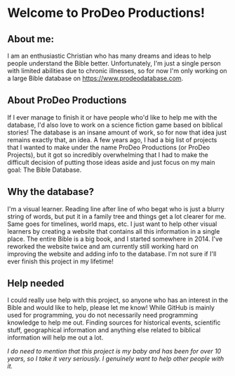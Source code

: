 # Welcome to ProDeo Productions!

## About me:
I am an enthusiastic Christian who has many dreams and ideas to help people understand the Bible better. Unfortunately, I'm just a single person with limited abilities due to chronic illnesses, so for now I'm only working on a large Bible database on https://www.prodeodatabase.com. 

## About ProDeo Productions
If I ever manage to finish it or have people who'd like to help me with the database, I'd also love to work on a science fiction game based on biblical stories! The database is an insane amount of work, so for now that idea just remains exactly that, an idea. A few years ago, I had a big list of projects that I wanted to make under the name ProDeo Productions (or ProDeo Projects), but it got so incredibly overwhelming that I had to make the difficult decision of putting those ideas aside and just focus on my main goal: The Bible Database.

## Why the database?
I'm a visual learner. Reading line after line of who begat who is just a blurry string of words, but put it in a family tree and things get a lot clearer for me. Same goes for timelines, world maps, etc. I just want to help other visual learners by creating a website that contains all this information in a single place. The entire Bible is a big book, and I started somewhere in 2014. I've reworked the website twice and am currently still working hard on improving the website and adding info to the database. I'm not sure if I'll ever finish this project in my lifetime!

## Help needed
I could really use help with this project, so anyone who has an interest in the Bible and would like to help, please let me know! While GitHub is mainly used for programming, you do not necessarily need programming knowledge to help me out. Finding sources for historical events, scientific stuff, geographical information and anything else related to biblical information will help me out a lot. 

*I do need to mention that this project is my baby and has been for over 10 years, so I take it very seriously. I genuinely want to help other people with it.*



